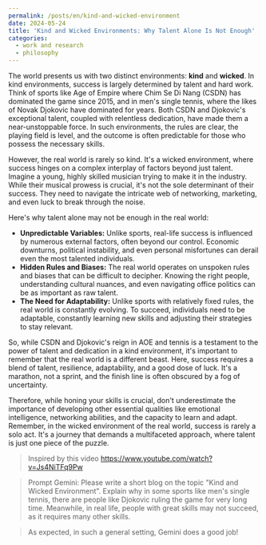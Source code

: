 ```yaml
---
permalink: /posts/en/kind-and-wicked-environment
date: 2024-05-24
title: 'Kind and Wicked Environments: Why Talent Alone Is Not Enough'
categories:
  - work and research
  - philosophy
---
```



The world presents us with two distinct environments: **kind** and **wicked**. In kind environments, success is largely determined by talent and hard work. Think of sports like Age of Empire where Chim Se Di Nang (CSDN) has dominated the game since 2015, and in men's single tennis, where the likes of Novak Djokovic have dominated for years. Both CSDN and Djokovic's exceptional talent, coupled with relentless dedication, have made them a near-unstoppable force. In such environments, the rules are clear, the playing field is level, and the outcome is often predictable for those who possess the necessary skills.

However, the real world is rarely so kind. It's a wicked environment, where success hinges on a complex interplay of factors beyond just talent. Imagine a young, highly skilled musician trying to make it in the industry. While their musical prowess is crucial, it's not the sole determinant of their success. They need to navigate the intricate web of networking, marketing, and even luck to break through the noise.

Here's why talent alone may not be enough in the real world:

* **Unpredictable Variables:** Unlike sports, real-life success is influenced by numerous external factors, often beyond our control. Economic downturns, political instability, and even personal misfortunes can derail even the most talented individuals.
* **Hidden Rules and Biases:** The real world operates on unspoken rules and biases that can be difficult to decipher. Knowing the right people, understanding cultural nuances, and even navigating office politics can be as important as raw talent.
* **The Need for Adaptability:** Unlike sports with relatively fixed rules, the real world is constantly evolving. To succeed, individuals need to be adaptable, constantly learning new skills and adjusting their strategies to stay relevant.

So, while CSDN and Djokovic's reign in AOE and tennis is a testament to the power of talent and dedication in a kind environment, it's important to remember that the real world is a different beast. Here, success requires a blend of talent, resilience, adaptability, and a good dose of luck. It's a marathon, not a sprint, and the finish line is often obscured by a fog of uncertainty.

Therefore, while honing your skills is crucial, don't underestimate the importance of developing other essential qualities like emotional intelligence, networking abilities, and the capacity to learn and adapt. Remember, in the wicked environment of the real world, success is rarely a solo act. It's a journey that demands a multifaceted approach, where talent is just one piece of the puzzle.

> Inspired by this video https://www.youtube.com/watch?v=Js4NiTFq9Pw 

> Prompt Gemini: Please write a short blog on the topic "Kind and Wicked Environment". Explain why in some sports like men's single tennis, there are people like Djokovic ruling the game for very long time. Meanwhile, in real life, people with great skills may not succeed, as it requires many other skills.

> As expected, in such a general setting, Gemini does a good job!
